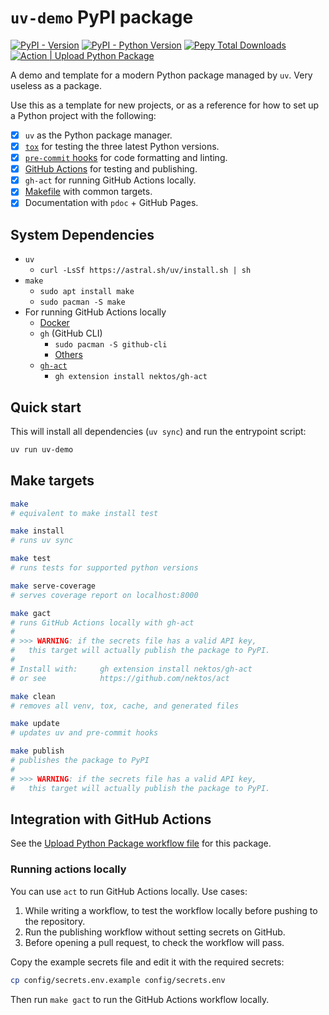 # `uv-demo` PyPI package

[![PyPI - Version](https://img.shields.io/pypi/v/uv-demo)](https://pypi.org/project/uv-demo/)
[![PyPI - Python Version](https://img.shields.io/pypi/pyversions/uv-demo)](https://pypi.org/project/uv-demo/)
[![Pepy Total Downloads](https://img.shields.io/pepy/dt/uv-demo)](https://pypi.org/project/uv-demo/)
[![Action | Upload Python Package](https://github.com/lucaspar/uv-demo/actions/workflows/python-publish.yaml/badge.svg)](https://github.com/lucaspar/uv-demo/actions/workflows/python-publish.yaml)

A demo and template for a modern Python package managed by `uv`. Very useless as a package.

Use this as a template for new projects, or as a reference for how to set up a Python project with the following:

+ [x] `uv` as the Python package manager.
+ [x] [`tox`](./tox.ini) for testing the three latest Python versions.
+ [x] [`pre-commit` hooks](./.pre-commit-config.yaml) for code formatting and linting.
+ [x] [GitHub Actions](./.github/workflows/) for testing and publishing.
+ [x] `gh-act` for running GitHub Actions locally.
+ [x] [Makefile](./makefile) with common targets.
+ [x] Documentation with `pdoc` + GitHub Pages.

## System Dependencies

+ `uv`
    + `curl -LsSf https://astral.sh/uv/install.sh | sh`
+ `make`
    + `sudo apt install make`
    + `sudo pacman -S make`
+ For running GitHub Actions locally
    + [Docker](https://docs.docker.com/desktop/install/linux/)
    + `gh` (GitHub CLI)
        + `sudo pacman -S github-cli`
        + [Others](https://github.com/cli/cli/blob/trunk/docs/install_linux.md)
    + [`gh-act`](https://github.com/nektos/gh-act)
        + `gh extension install nektos/gh-act`

## Quick start

This will install all dependencies (`uv sync`) and run the entrypoint script:

```bash
uv run uv-demo
```

## Make targets

```bash
make
# equivalent to make install test

make install
# runs uv sync

make test
# runs tests for supported python versions

make serve-coverage
# serves coverage report on localhost:8000

make gact
# runs GitHub Actions locally with gh-act
#
# >>> WARNING: if the secrets file has a valid API key,
#   this target will actually publish the package to PyPI.
#
# Install with:     gh extension install nektos/gh-act
# or see            https://github.com/nektos/act

make clean
# removes all venv, tox, cache, and generated files

make update
# updates uv and pre-commit hooks

make publish
# publishes the package to PyPI
#
# >>> WARNING: if the secrets file has a valid API key,
#   this target will actually publish the package to PyPI.
```

## Integration with GitHub Actions

See the [Upload Python Package workflow file](.github/workflows/python-publish.yaml) for this package.

### Running actions locally

You can use `act` to run GitHub Actions locally. Use cases:

1. While writing a workflow, to test the workflow locally before pushing to the repository.
2. Run the publishing workflow without setting secrets on GitHub.
3. Before opening a pull request, to check the workflow will pass.

Copy the example secrets file and edit it with the required secrets:

```bash
cp config/secrets.env.example config/secrets.env
```

Then run `make gact` to run the GitHub Actions workflow locally.
